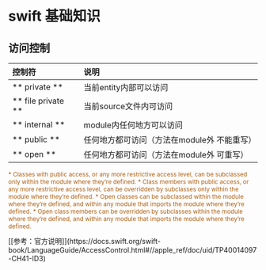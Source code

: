 swift 基础知识
===

## 访问控制
控制符  | 说明
:-|:-
** private **    |    当前entity内部可以访问
** file private ** |  当前source文件内可访问
** internal ** |      module内任何地方可以访问
** public ** |        任何地方都可访问（方法在module外 不能重写）
** open ** |          任何地方都可访问（方法在module外 可重写）

<p style="color: #AD5D0F;font-size: 12px;" >
* Classes with public access, or any more restrictive access level, can be subclassed only within the module where they’re defined.
* Class members with public access, or any more restrictive access level, can be overridden by subclasses only within the module where they’re defined.
* Open classes can be subclassed within the module where they’re defined, and within any module that imports the module where they’re defined.
* Open class members can be overridden by subclasses within the module where they’re defined, and within any module that imports the module where they’re defined.
</p>
[[参考：官方说明]](https://docs.swift.org/swift-book/LanguageGuide/AccessControl.html#//apple_ref/doc/uid/TP40014097-CH41-ID3)
